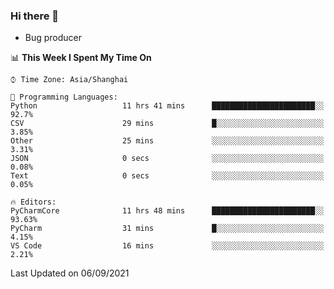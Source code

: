 ### Hi there 👋
* Bug producer
<!--START_SECTION:waka-->
📊 **This Week I Spent My Time On** 

```text
⌚︎ Time Zone: Asia/Shanghai

💬 Programming Languages: 
Python                   11 hrs 41 mins      ███████████████████████░░   92.7% 
CSV                      29 mins             █░░░░░░░░░░░░░░░░░░░░░░░░   3.85% 
Other                    25 mins             ░░░░░░░░░░░░░░░░░░░░░░░░░   3.31% 
JSON                     0 secs              ░░░░░░░░░░░░░░░░░░░░░░░░░   0.08% 
Text                     0 secs              ░░░░░░░░░░░░░░░░░░░░░░░░░   0.05%

🔥 Editors: 
PyCharmCore              11 hrs 48 mins      ███████████████████████░░   93.63% 
PyCharm                  31 mins             █░░░░░░░░░░░░░░░░░░░░░░░░   4.15% 
VS Code                  16 mins             ░░░░░░░░░░░░░░░░░░░░░░░░░   2.21%

```


 Last Updated on 06/09/2021
<!--END_SECTION:waka-->

